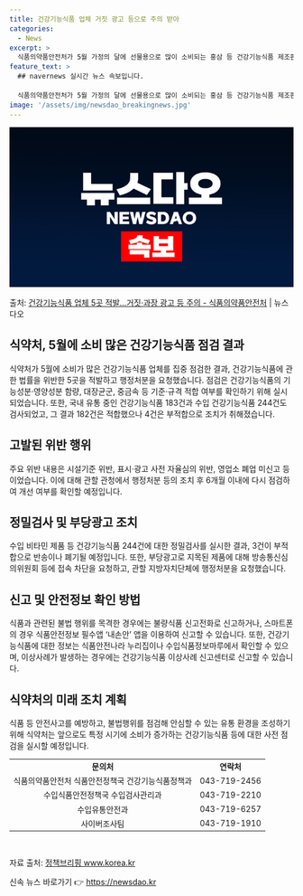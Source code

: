 ```yaml
---
title: 건강기능식품 업체 거짓 광고 등으로 주의 받아
categories:
  - News
excerpt: >
  식품의약품안전처가 5월 가정의 달에 선물용으로 많이 소비되는 홍삼 등 건강기능식품 제조판매업체를 집중 점검한…
feature_text: >
  ## navernews 실시간 뉴스 속보입니다.

  식품의약품안전처가 5월 가정의 달에 선물용으로 많이 소비되는 홍삼 등 건강기능식품 제조판매업체를 집중 점검한…
image: '/assets/img/newsdao_breakingnews.jpg'
---
```


![뉴스다오 속보](/assets/img/newsdao_breakingnews.jpg)

<p>출처: <a href="https://newsdao.kr/3728" rel="dofollow">건강기능식품 업체 5곳 적발…거짓·과장 광고 등 주의 - 식품의약품안전처</a> | 뉴스다오</p>

<h2 data-ke-size="size26">식약처, 5월에 소비 많은 건강기능식품 점검 결과</h2>
<p data-ke-size="size16">식약처가 5월에 소비가 많은 건강기능식품 업체를 집중 점검한 결과, 건강기능식품에 관한 법률을 위반한 5곳을 적발하고 행정처분을 요청했습니다. 점검은 건강기능식품의 기능성분·영양성분 함량, 대장균군, 중금속 등 기준·규격 적합 여부를 확인하기 위해 실시되었습니다. 또한, 국내 유통 중인 건강기능식품 183건과 수입 건강기능식품 244건도 검사되었고, 그 결과 182건은 적합했으나 4건은 부적합으로 조치가 취해졌습니다.</p>

<h2 data-ke-size="size26">고발된 위반 행위</h2>
<p data-ke-size="size16">주요 위반 내용은 시설기준 위반, 표시·광고 사전 자율심의 위반, 영업소 폐업 미신고 등이었습니다. 이에 대해 관할 관청에서 행정처분 등의 조치 후 6개월 이내에 다시 점검하여 개선 여부를 확인할 예정입니다.</p>

<h2 data-ke-size="size26">정밀검사 및 부당광고 조치</h2>
<p data-ke-size="size16">수입 비타민 제품 등 건강기능식품 244건에 대한 정밀검사를 실시한 결과, 3건이 부적합으로 반송이나 폐기될 예정입니다. 또한, 부당광고로 지목된 제품에 대해 방송통신심의위원회 등에 접속 차단을 요청하고, 관할 지방자치단체에 행정처분을 요청했습니다.</p>

<h2 data-ke-size="size26">신고 및 안전정보 확인 방법</h2>
<p data-ke-size="size16">식품과 관련된 불법 행위를 목격한 경우에는 불량식품 신고전화로 신고하거나, 스마트폰의 경우 식품안전정보 필수앱 ‘내손안’ 앱을 이용하여 신고할 수 있습니다. 또한, 건강기능식품에 대한 정보는 식품안전나라 누리집이나 수입식품정보마루에서 확인할 수 있으며, 이상사례가 발생하는 경우에는 건강기능식품 이상사례 신고센터로 신고할 수 있습니다.</p>

<h2 data-ke-size="size26">식약처의 미래 조치 계획</h2>
<p data-ke-size="size16">식품 등 안전사고를 예방하고, 불법행위를 점검해 안심할 수 있는 유통 환경을 조성하기 위해 식약처는 앞으로도 특정 시기에 소비가 증가하는 건강기능식품 등에 대한 사전 점검을 실시할 예정입니다.</p>

<table>
	<tbody>
		<tr>
			<td style="text-align: center; height: 17px;"><b>문의처</b></td>
			<td style="text-align: center; height: 17px;"><b>연락처</b></td>
		</tr>
		<tr>
			<td style="text-align: center; height: 17px;">식품의약품안전처 식품안전정책국 건강기능식품정책과</td>
			<td style="text-align: center; height: 17px;">043-719-2456</td>
		</tr>
		<tr>
			<td style="text-align: center; height: 17px;">수입식품안전정책국 수입검사관리과</td>
			<td style="text-align: center; height: 17px;">043-719-2210</td>
		</tr>
		<tr>
			<td style="text-align: center; height: 17px;">수입유통안전과</td>
			<td style="text-align: center; height: 17px;">043-719-6257</td>
		</tr>
		<tr>
			<td style="text-align: center; height: 17px;">사이버조사팀</td>
			<td style="text-align: center; height: 17px;">043-719-1910</td>
		</tr>
	</tbody>
</table>
<br>
<p data-ke-size="size16">자료 출처: <a href="https://newsdao.kr/3728">정책브리핑 www.korea.kr</a></p> 

신속 뉴스 바로가기 👉 <a href="https://newsdao.kr" rel="dofollow">https://newsdao.kr</a>


